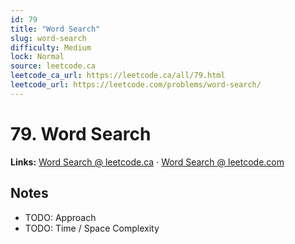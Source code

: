 ```yaml
--- 
id: 79
title: "Word Search"
slug: word-search
difficulty: Medium
lock: Normal
source: leetcode.ca
leetcode_ca_url: https://leetcode.ca/all/79.html
leetcode_url: https://leetcode.com/problems/word-search/
---
```


# 79. Word Search

**Links:** [Word Search @ leetcode.ca](https://leetcode.ca/all/79.html) · [Word Search @ leetcode.com](https://leetcode.com/problems/word-search/)

## Notes
- TODO: Approach
- TODO: Time / Space Complexity

